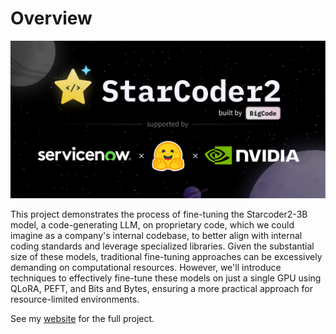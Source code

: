 # Overview

<img src="./images/starcoder.png" width="750"></img>

This project demonstrates the process of fine-tuning the Starcoder2-3B model, a code-generating LLM, on proprietary code, which we could imagine as a company's internal codebase, to better align with internal coding standards and leverage specialized libraries. Given the substantial size of these models, traditional fine-tuning approaches can be excessively demanding on computational resources. However, we'll introduce techniques to effectively fine-tune these models on just a single GPU using QLoRA, PEFT, and Bits and Bytes, ensuring a more practical approach for resource-limited environments.

See my [website](https://jordandeklerk.github.io) for the full project.
